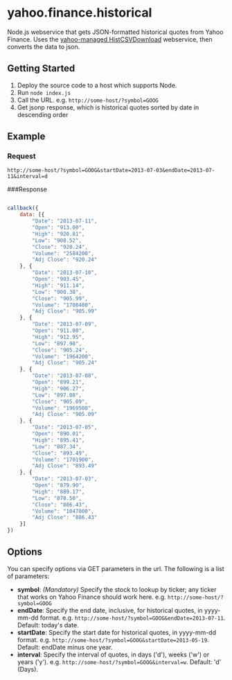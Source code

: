 yahoo.finance.historical
========================

Node.js webservice that gets JSON-formatted historical quotes from Yahoo Finance.
Uses the [yahoo-managed HistCSVDownload](https://code.google.com/p/yahoo-finance-managed/wiki/sampleYahooManagedAPIHistQuotesDownload) webservice, then converts the data to json.

## Getting Started

1. Deploy the source code to a host which supports Node.
2. Run ```node index.js```
3. Call the URL. e.g. ```http://some-host/?symbol=GOOG```
4. Get jsonp response, which is historical quotes sorted by date in descending order

## Example 

### Request

```http://some-host/?symbol=GOOG&startDate=2013-07-03&endDate=2013-07-11&interval=d```

###Response

```javascript

callback({
    data: [{
        "Date": "2013-07-11",
        "Open": "913.00",
        "High": "920.81",
        "Low": "908.52",
        "Close": "920.24",
        "Volume": "2584200",
        "Adj Close": "920.24"
    }, {
        "Date": "2013-07-10",
        "Open": "903.45",
        "High": "911.14",
        "Low": "900.38",
        "Close": "905.99",
        "Volume": "1708400",
        "Adj Close": "905.99"
    }, {
        "Date": "2013-07-09",
        "Open": "911.00",
        "High": "912.95",
        "Low": "897.98",
        "Close": "905.24",
        "Volume": "1964200",
        "Adj Close": "905.24"
    }, {
        "Date": "2013-07-08",
        "Open": "899.21",
        "High": "906.27",
        "Low": "897.08",
        "Close": "905.09",
        "Volume": "1969500",
        "Adj Close": "905.09"
    }, {
        "Date": "2013-07-05",
        "Open": "890.01",
        "High": "895.41",
        "Low": "887.34",
        "Close": "893.49",
        "Volume": "1701900",
        "Adj Close": "893.49"
    }, {
        "Date": "2013-07-03",
        "Open": "879.90",
        "High": "889.17",
        "Low": "878.50",
        "Close": "886.43",
        "Volume": "1047000",
        "Adj Close": "886.43"
    }]
})

```

## Options
You can specify options via GET parameters in the url. 
The following is a list of parameters:
* **symbol**: *(Mandatory)* Specify the stock to lookup by ticker; any ticker that works on Yahoo Finance should work here. 
e.g. ```http://some-host/?symbol=GOOG```
* **endDate**: Specify the end date, inclusive, for historical quotes, in yyyy-mm-dd format. 
e.g. ```http://some-host/?symbol=GOOG&endDate=2013-07-11```. 
Default: today's date.
* **startDate**: Specify the start date for historical quotes, in yyyy-mm-dd format. 
e.g. ```http://some-host/?symbol=GOOG&startDate=2013-05-19```. 
Default: endDate minus one year.
* **interval**: Specify the interval of quotes, in days ('d'), weeks ('w') or years ('y'). 
e.g. ```http://some-host/?symbol=GOOG&interval=w```. 
Default: 'd' (Days).